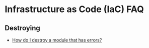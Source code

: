 # Infrastructure as Code (IaC) FAQ

## Destroying

- [How do I destroy a module that has errors?](https://github.com/gruntwork-io/knowledge-base/discussions/144)


<!-- ##DOCS-SOURCER-START
{
  "sourcePlugin": "local-copier",
  "hash": "36bb7ec496d13c871b1259ef31ea7b1f"
}
##DOCS-SOURCER-END -->
